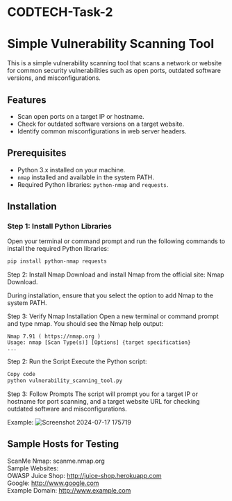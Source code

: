 # CODTECH-Task-2
# Simple Vulnerability Scanning Tool

This is a simple vulnerability scanning tool that scans a network or website for common security vulnerabilities such as open ports, outdated software versions, and misconfigurations.

## Features

- Scan open ports on a target IP or hostname.
- Check for outdated software versions on a target website.
- Identify common misconfigurations in web server headers.

## Prerequisites

- Python 3.x installed on your machine.
- `nmap` installed and available in the system PATH.
- Required Python libraries: `python-nmap` and `requests`.

## Installation

### Step 1: Install Python Libraries

Open your terminal or command prompt and run the following commands to install the required Python libraries:

```bash
pip install python-nmap requests
```
Step 2: Install Nmap
Download and install Nmap from the official site: Nmap Download.

During installation, ensure that you select the option to add Nmap to the system PATH.

Step 3: Verify Nmap Installation
Open a new terminal or command prompt and type nmap. You should see the Nmap help output:
```
Nmap 7.91 ( https://nmap.org )
Usage: nmap [Scan Type(s)] [Options] {target specification}
...
```
Step 2: Run the Script
Execute the Python script:

```bash
Copy code
python vulnerability_scanning_tool.py
```
Step 3: Follow Prompts
The script will prompt you for a target IP or hostname for port scanning, and a target website URL for checking outdated software and misconfigurations.

Example:
![Screenshot 2024-07-17 175719](https://github.com/user-attachments/assets/21a2d2bb-2e7a-4e29-8353-b792c1f81ca3)

## Sample Hosts for Testing
ScanMe Nmap: scanme.nmap.org  
Sample Websites:  
OWASP Juice Shop: http://juice-shop.herokuapp.com  
Google: http://www.google.com  
Example Domain: http://www.example.com  

